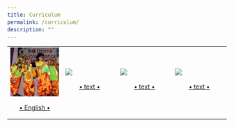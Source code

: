 ```yaml
---
title: Curriculum
permalink: /curriculum/
description: ""
---
```

<table>
	<tr>
		<td width="25%">
			<a href="/curriculum/english-language">
				<img src="/images/EL%20(1).jpg"/>
				<br>
				<p align="center">• English •</p>
			</a>
		</td>
		<td width="25%">
			<a href="link">
				<img src="img"/>
				<br>
				<p align="center">• text •</p>
			</a>
		</td>
		<td width="25%">
			<a href="link">
				<img src="img"/>
				<br>
				<p align="center">• text •</p>
			</a>
		</td>
		<td width="25%">
			<a href="link">
				<img src="img"/>
				<br>
				<p align="center">• text •</p>
			</a>
		</td>
	</tr>
</table>
